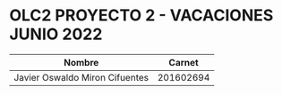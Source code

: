 # OLC2 PROYECTO 2 - VACACIONES JUNIO 2022

| Nombre | Carnet |
| ------ | ------ |
| Javier Oswaldo Miron Cifuentes |  201602694 |